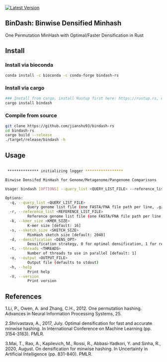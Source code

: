 [![Latest Version](https://img.shields.io/crates/v/bindash?style=for-the-badge&color=mediumpurple&logo=rust)](https://crates.io/crates/bindash)

## BinDash: Binwise Densified Minhash

One Permutation MinHash with Optimal/Faster Densification in Rust

## Install
### Install via bioconda
```bash
conda install -c bioconda -c conda-forge bindash-rs
```

### Install via cargo
```bash
### Install from cargo, install Rustup first here: https://rustup.rs, cargo will be installed by default
cargo install bindash
```
### Compile from source
```bash
git clone https://github.com/jianshu93/bindash-rs
cd bindash-rs
cargo build --release
./target/release/bindash -h

```

## Usage
```bash

 ************** initializing logger *****************

Binwise Densifed MinHash for Genome/Metagenome/Pangenome Comparisons

Usage: bindash [OPTIONS] --query_list <QUERY_LIST_FILE> --reference_list <REFERENCE_LIST_FILE>

Options:
  -q, --query_list <QUERY_LIST_FILE>
          Query genome list file (one FASTA/FNA file path per line, .gz supported)
  -r, --reference_list <REFERENCE_LIST_FILE>
          Reference genome list file (one FASTA/FNA file path per line, .gz supported)
  -k, --kmer_size <KMER_SIZE>
          K-mer size [default: 16]
  -s, --sketch_size <SKETCH_SIZE>
          MinHash sketch size [default: 2048]
  -d, --densification <DENS_OPT>
          Densification strategy, 0 for optimal densification, 1 for reverse optimal/faster densification [default: 0]
  -t, --threads <THREADS>
          Number of threads to use in parallel [default: 1]
  -o, --output <OUTPUT_FILE>
          Output file (defaults to stdout)
  -h, --help
          Print help
  -V, --version
          Print version
```


## References
1.Li, P., Owen, A. and Zhang, C.H., 2012. One permutation hashing. Advances in Neural Information Processing Systems, 25.

2.Shrivastava, A., 2017, July. Optimal densification for fast and accurate minwise hashing. In International Conference on Machine Learning (pp. 3154-3163). PMLR.

3.Mai, T., Rao, A., Kapilevich, M., Rossi, R., Abbasi-Yadkori, Y. and Sinha, R., 2020, August. On densification for minwise hashing. In Uncertainty in Artificial Intelligence (pp. 831-840). PMLR.


